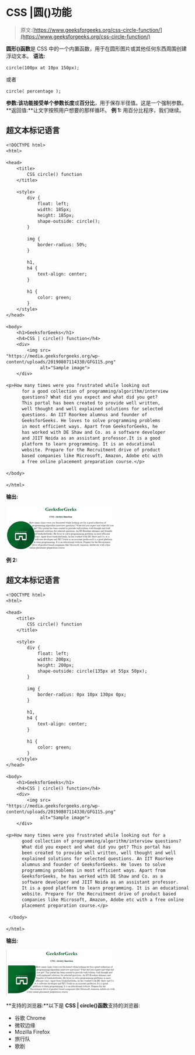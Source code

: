 # CSS |圆()功能

> 原文:[https://www.geeksforgeeks.org/css-circle-function/](https://www.geeksforgeeks.org/css-circle-function/)

**圆形()函数**是 CSS 中的一个内置函数，用于在圆形图片或其他任何东西周围创建浮动文本。
**语法:**

```
circle(100px at 10px 150px);
```

或者

```
circle( percentage );
```

**参数:**该功能接受单个参数**长度**或**百分比**，用于保存半径值。这是一个强制参数。
**返回值:**让文字按照用户想要的那样循环。
**例 1:** 用百分比程序，我们继续。

## 超文本标记语言

```
<!DOCTYPE html>
<html>

<head>
    <title>
        CSS circle() function
    </title>

    <style>
        div {
            float: left;
            width: 185px;
            height: 185px;
            shape-outside: circle();
        }

        img {
            border-radius: 50%;
        }

        h1,
        h4 {
            text-align: center;
        }

        h1 {
            color: green;
        }
    </style>
</head>

<body>
    <h1>GeeksforGeeks</h1>
    <h4>CSS | circle() function</h4>
    <div>
        <img src=
"https://media.geeksforgeeks.org/wp-content/uploads/20190807114330/GFG115.png"
             alt="Sample image">
    </div>

<p>How many times were you frustrated while looking out
      for a good collection of programming/algorithm/interview
      questions? What did you expect and what did you get?
      This portal has been created to provide well written,
      well thought and well explained solutions for selected
      questions. An IIT Roorkee alumnus and founder of
      GeeksforGeeks. He loves to solve programming problems
      in most efficient ways. Apart from GeeksforGeeks, he
      has worked with DE Shaw and Co. as a software developer
      and JIIT Noida as an assistant professor.It is a good
      platform to learn programming. It is an educational
      website. Prepare for the Recruitment drive of product
      based companies like Microsoft, Amazon, Adobe etc with
      a free online placement preparation course.</p>

</body>

</html>
```

**输出:**

![](img/ab907d9bcecbe4fc72f2b6aa0acb6a82.png)

**例 2:**

## 超文本标记语言

```
<!DOCTYPE html>
<html>

<head>
    <title>
        CSS circle() function
    </title>

    <style>
        div {
            float: left;
            width: 200px;
            height: 200px;
            shape-outside: circle(135px at 55px 50px);
        }

        img {
            border-radius: 0px 10px 130px 0px;
        }

        h1,
        h4 {
            text-align: center;
        }

        h1 {
            color: green;
        }
    </style>
</head>

<body>
    <h1>GeeksforGeeks</h1>
    <h4>CSS | circle() function</h4>
    <div>
        <img src=
"https://media.geeksforgeeks.org/wp-content/uploads/20190807114330/GFG115.png"
             alt="Sample image">
    </div>

<p>How many times were you frustrated while looking out for a
      good collection of programming/algorithm/interview questions?
      What did you expect and what did you get? This portal has
      been created to provide well written, well thought and well
      explained solutions for selected questions. An IIT Roorkee
      alumnus and founder of GeeksforGeeks. He loves to solve
      programming problems in most efficient ways. Apart from
      GeeksforGeeks, he has worked with DE Shaw and Co. as a
      software developer and JIIT Noida as an assistant professor.
      It is a good platform to learn programming. It is an educational
      website. Prepare for the Recruitment drive of product based
      companies like Microsoft, Amazon, Adobe etc with a free online
      placement preparation course.</p>

 </body>

</html>
```

**输出:**

![](img/3ceec9e788560666d941bc50f144128d.png)

**支持的浏览器:**以下是 **CSS | circle()函数**支持的浏览器:

*   谷歌 Chrome
*   微软边缘
*   Mozilla Firefox
*   旅行队
*   歌剧
